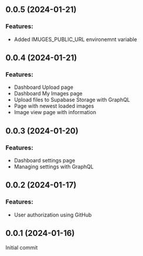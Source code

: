 ## 0.0.5 (2024-01-21)

### Features:
- Added IMUGES_PUBLIC_URL environemnt variable

## 0.0.4 (2024-01-21)

### Features:
- Dashboard Upload page
- Dashboard My Images page
- Upload files to Supabase Storage with GraphQL
- Page with newest loaded images
- Image view page with information

## 0.0.3 (2024-01-20)

### Features:
- Dashboard settings page
- Managing settings with GraphQL

## 0.0.2 (2024-01-17)

### Features:
- User authorization using GitHub

## 0.0.1 (2024-01-16)

Initial commit